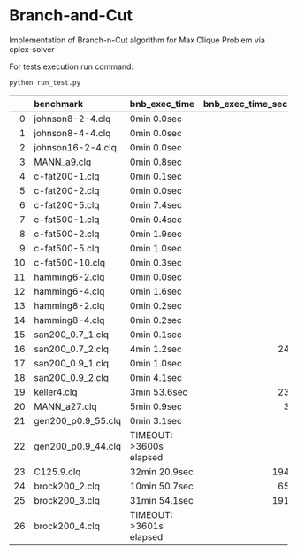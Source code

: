 # Branch-and-Cut

Implementation of Branch-n-Cut algorithm for Max Clique Problem via cplex-solver

For tests execution run command:
```
python run_test.py
```

|    | benchmark          | bnb_exec_time           |   bnb_exec_time_seconds |   bnb_clique_size |   true_clique_size |
|---:|:-------------------|:------------------------|------------------------:|------------------:|-------------------:|
|  0 | johnson8-2-4.clq   | 0min 0.0sec             |                    0.02 |                 4 |                  4 |
|  1 | johnson8-4-4.clq   | 0min 0.0sec             |                    0.02 |                14 |                 14 |
|  2 | johnson16-2-4.clq  | 0min 0.0sec             |                    0.02 |                 8 |                  8 |
|  3 | MANN_a9.clq        | 0min 0.8sec             |                    0.82 |                16 |                 16 |
|  4 | c-fat200-1.clq     | 0min 0.1sec             |                    0.1  |                12 |                 12 |
|  5 | c-fat200-2.clq     | 0min 0.0sec             |                    0.04 |                24 |                 24 |
|  6 | c-fat200-5.clq     | 0min 7.4sec             |                    7.38 |                58 |                 58 |
|  7 | c-fat500-1.clq     | 0min 0.4sec             |                    0.43 |                14 |                 14 |
|  8 | c-fat500-2.clq     | 0min 1.9sec             |                    1.88 |                26 |                 26 |
|  9 | c-fat500-5.clq     | 0min 1.0sec             |                    0.96 |                64 |                 64 |
| 10 | c-fat500-10.clq    | 0min 0.3sec             |                    0.26 |               126 |                126 |
| 11 | hamming6-2.clq     | 0min 0.0sec             |                    0.03 |                32 |                 32 |
| 12 | hamming6-4.clq     | 0min 1.6sec             |                    1.59 |                 4 |                  4 |
| 13 | hamming8-2.clq     | 0min 0.2sec             |                    0.24 |               128 |                128 |
| 14 | hamming8-4.clq     | 0min 0.2sec             |                    0.15 |                16 |                 16 |
| 15 | san200_0.7_1.clq   | 0min 0.1sec             |                    0.1  |                30 |                 30 |
| 16 | san200_0.7_2.clq   | 4min 1.2sec             |                  241.15 |                18 |                 18 |
| 17 | san200_0.9_1.clq   | 0min 1.0sec             |                    1.02 |                70 |                 70 |
| 18 | san200_0.9_2.clq   | 0min 4.1sec             |                    4.07 |                60 |                 60 |
| 19 | keller4.clq        | 3min 53.6sec            |                  233.59 |                11 |                 11 |
| 20 | MANN_a27.clq       | 5min 0.9sec             |                  300.9  |               126 |                126 |
| 21 | gen200_p0.9_55.clq | 0min 3.1sec             |                    3.11 |                55 |                 55 |
| 22 | gen200_p0.9_44.clq | TIMEOUT: >3600s elapsed |                  nan    |                40 |                 44 |
| 23 | C125.9.clq         | 32min 20.9sec           |                 1940.85 |                34 |                 34 |
| 24 | brock200_2.clq     | 10min 50.7sec           |                  650.74 |                12 |                 12 |
| 25 | brock200_3.clq     | 31min 54.1sec           |                 1914.09 |                15 |                 15 |
| 26 | brock200_4.clq     | TIMEOUT: >3601s elapsed |                  nan    |                17 |                 17 |
